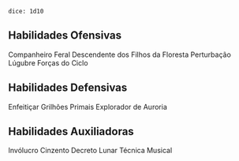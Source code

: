 `dice: 1d10`

## Habilidades Ofensivas
Companheiro Feral
Descendente dos Filhos da Floresta
Perturbação Lúgubre
Forças do Ciclo

## Habilidades Defensivas
Enfeitiçar
Grilhões Primais
Explorador de Auroria

## Habilidades Auxiliadoras
Invólucro Cinzento
Decreto Lunar
Técnica Musical
